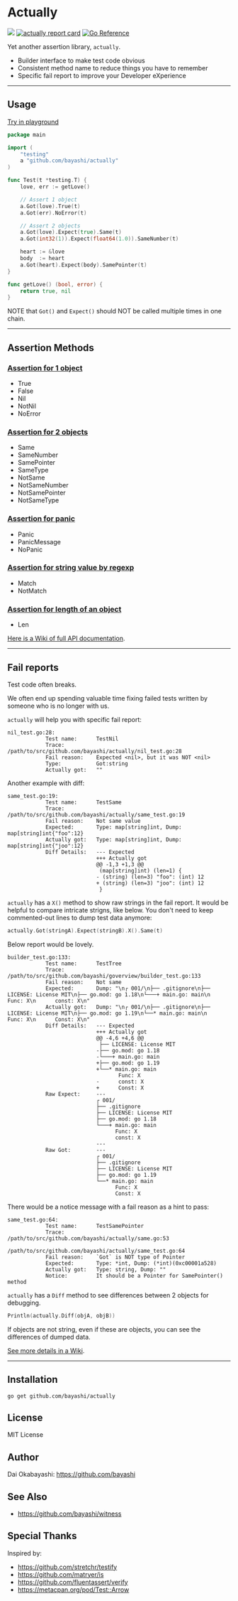 # Actually

<a href="https://github.com/bayashi/actually/actions"><img src="https://github.com/bayashi/actually/workflows/main/badge.svg?_t=1681289447"/></a>
<a href="https://goreportcard.com/report/github.com/bayashi/actually" title="actually report card" target="_blank"><img src="https://goreportcard.com/badge/github.com/bayashi/actually" alt="actually report card"></a>
<a href="https://pkg.go.dev/github.com/bayashi/actually" target="_blank"><img src="https://pkg.go.dev/badge/github.com/bayashi/actually.svg" alt="Go Reference"></a>

Yet another assertion library, `actually`.

* Builder interface to make test code obvious
* Consistent method name to reduce things you have to remember
* Specific fail report to improve your Developer eXperience

-----

## Usage

[Try in playground](https://go.dev/play/p/Ut-hIr3vmYQ)

```go
package main

import (
    "testing"
    a "github.com/bayashi/actually"
)

func Test(t *testing.T) {
    love, err := getLove()

    // Assert 1 object
    a.Got(love).True(t)
    a.Got(err).NoError(t)

    // Assert 2 objects
    a.Got(love).Expect(true).Same(t)
    a.Got(int32(1)).Expect(float64(1.0)).SameNumber(t)

    heart := &love
    body  := heart
    a.Got(heart).Expect(body).SamePointer(t)
}

func getLove() (bool, error) {
    return true, nil
}
```

NOTE that `Got()` and `Expect()` should NOT be called multiple times in one chain.

-----

## Assertion Methods

### [Assertion for 1 object](https://github.com/bayashi/actually/wiki/All-assertion-methods#assertion-for-1-object)

* True
* False
* Nil
* NotNil
* NoError

### [Assertion for 2 objects](https://github.com/bayashi/actually/wiki/All-assertion-methods#assertion-for-2-objects)

* Same
* SameNumber
* SamePointer
* SameType
* NotSame
* NotSameNumber
* NotSamePointer
* NotSameType

### [Assertion for panic](https://github.com/bayashi/actually/wiki/All-assertion-methods#assertion-for-panic)

* Panic
* PanicMessage
* NoPanic

### [Assertion for string value by regexp](https://github.com/bayashi/actually/wiki/All-assertion-methods#assertion-for-string-value-by-regexp)

* Match
* NotMatch

### [Assertion for length of an object](https://github.com/bayashi/actually/wiki/All-assertion-methods#assertion-for-length-of-an-object)

* Len

[Here is a Wiki of full API documentation](https://github.com/bayashi/actually/wiki).

-----

## Fail reports

Test code often breaks.

We often end up spending valuable time fixing failed tests written by someone who is no longer with us.

`actually` will help you with specific fail report:

```
nil_test.go:28:
            Test name:      TestNil
            Trace:          /path/to/src/github.com/bayashi/actually/nil_test.go:28
            Fail reason:    Expected <nil>, but it was NOT <nil>
            Type:           Got:string
            Actually got:   ""
```

Another example with diff:

```
same_test.go:19:
            Test name:      TestSame
            Trace:          /path/to/src/github.com/bayashi/actually/same_test.go:19
            Fail reason:    Not same value
            Expected:       Type: map[string]int, Dump: map[string]int{"foo":12}
            Actually got:   Type: map[string]int, Dump: map[string]int{"joo":12}
            Diff Details:   --- Expected
                            +++ Actually got
                            @@ -1,3 +1,3 @@
                             (map[string]int) (len=1) {
                            - (string) (len=3) "foo": (int) 12
                            + (string) (len=3) "joo": (int) 12
                             }
```

`actually` has a `X()` method to show raw strings in the fail report. It would be helpful to compare intricate strigns, like below. You don't need to keep commented-out lines to dump test data anymore:

```go
actually.Got(stringA).Expect(stringB).X().Same(t)
```

Below report would be lovely.

```
builder_test.go:133:
            Test name:      TestTree
            Trace:          /path/to/src/github.com/bayashi/goverview/builder_test.go:133
            Fail reason:    Not same
            Expected:       Dump: "\n┌ 001/\n├── .gitignore\n├── LICENSE: License MIT\n├── go.mod: go 1.18\n└───+ main.go: main\n      Func: X\n      const: X\n"
            Actually got:   Dump: "\n┌ 001/\n├── .gitignore\n├── LICENSE: License MIT\n├── go.mod: go 1.19\n└──* main.go: main\n      Func: X\n      Const: X\n"
            Diff Details:   --- Expected
                            +++ Actually got
                            @@ -4,6 +4,6 @@
                             ├── LICENSE: License MIT
                            -├── go.mod: go 1.18
                            -└───+ main.go: main
                            +├── go.mod: go 1.19
                            +└──* main.go: main
                                   Func: X
                            -      const: X
                            +      Const: X
            Raw Expect:     ---
                            ┌ 001/
                            ├── .gitignore
                            ├── LICENSE: License MIT
                            ├── go.mod: go 1.18
                            └───+ main.go: main
                                  Func: X
                                  const: X
                            ---
            Raw Got:        ---
                            ┌ 001/
                            ├── .gitignore
                            ├── LICENSE: License MIT
                            ├── go.mod: go 1.19
                            └──* main.go: main
                                  Func: X
                                  Const: X
```

There would be a notice message with a fail reason as a hint to pass:

```
same_test.go:64:
            Test name:      TestSamePointer
            Trace:          /path/to/src/github.com/bayashi/actually/same.go:53
                                    /path/to/src/github.com/bayashi/actually/same_test.go:64
            Fail reason:    `Got` is NOT type of Pointer
            Expected:       Type: *int, Dump: (*int)(0xc00001a528)
            Actually got:   Type: string, Dump: ""
            Notice:         It should be a Pointer for SamePointer() method
```

`actually` has a `Diff` method to see differences between 2 objects for debugging.

```go
Println(actually.Diff(objA, objB))
```

If objects are not string, even if these are objects, you can see the differences of dumped data.

[See more details in a Wiki](https://github.com/bayashi/actually/wiki).

-----

## Installation

    go get github.com/bayashi/actually

## License

MIT License

## Author

Dai Okabayashi: https://github.com/bayashi

## See Also

* https://github.com/bayashi/witness

## Special Thanks

Inspired by:

* https://github.com/stretchr/testify
* https://github.com/matryer/is
* https://github.com/fluentassert/verify
* https://metacpan.org/pod/Test::Arrow
